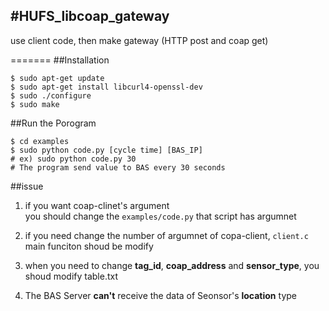 #HUFS_libcoap_gateway 
-----
use client code, then make gateway (HTTP post and coap get)

=======
##Installation
```
$ sudo apt-get update  
$ sudo apt-get install libcurl4-openssl-dev   
$ sudo ./configure  
$ sudo make  
```

##Run the Porogram 
```
$ cd examples  
$ sudo python code.py [cycle time] [BAS_IP]   
# ex) sudo python code.py 30   
# The program send value to BAS every 30 seconds  
```
##issue  
1. if you want coap-clinet's argument    
you should change the `examples/code.py` that script has argumnet    
  
2. if you need change the number of argumnet of copa-client, `client.c` main funciton shoud be modify   
  
3. when you need to change **tag_id**, **coap_address** and **sensor_type**, you shoud modify table.txt
  
4. The BAS Server **can't** receive the data of Seonsor's **location** type 

